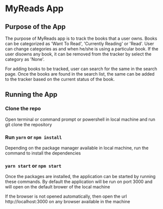 # MyReads App

## Purpose of the App

The purpose of MyReads app is to track the books that a user owns. Books can be categorized as 'Want To Read', 'Currently Reading' or 'Read'. User can change categories as and when he/she is using a particular book. If the user disowns any book, it can be removed from the tracker by select the category as 'None'.

For adding books to be tracked, user can search for the same in the search page. Once the books are found in the search list, the same can be added to the tracker based on the current status of the book.

## Running the App

### Clone the repo

Open terminal or command prompt or powershell in local machine and run git clone the repository

### Run `yarn` or `npm install`

Depending on the package manager available in local machine, run the command to install the dependencies

### `yarn start` or `npm start`

Once the packages are installed, the application can be started by running these commands. By default the application will be run on port 3000 and will open on the default brower of the local machine

If the browser is not opened automatically, then open the url http://localhost:3000 on any browser available in the machine
